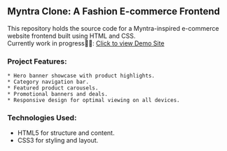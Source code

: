 ## Myntra Clone: A Fashion E-commerce Frontend

This repository holds the source code for a Myntra-inspired e-commerce website frontend built using HTML and CSS. <br>
Currently work in progress👷‍♂️: <a href="https://rudracodeshere.github.io/Myntra-Clone-HTML-CSS/">Click to view Demo Site</a>
### Project Features:
    * Hero banner showcase with product highlights.
    * Category navigation bar.
    * Featured product carousels.
    * Promotional banners and deals.
    * Responsive design for optimal viewing on all devices.

### Technologies Used:

* HTML5 for structure and content.
* CSS3 for styling and layout.
